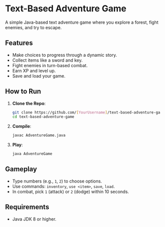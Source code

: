 # Text-Based Adventure Game

A simple Java-based text adventure game where you explore a forest, fight enemies, and try to escape.

## Features

- Make choices to progress through a dynamic story.
- Collect items like a sword and key.
- Fight enemies in turn-based combat.
- Earn XP and level up.
- Save and load your game.

## How to Run

1. **Clone the Repo**:
   ```bash
   git clone https://github.com/[YourUsername]/text-based-adventure-game.git
   cd text-based-adventure-game
   ```

2. **Compile**:
   ```bash
   javac AdventureGame.java
   ```

3. **Play**:
   ```bash
   java AdventureGame
   ```

## Gameplay

- Type numbers (e.g., `1`, `2`) to choose options.
- Use commands: `inventory`, `use <item>`, `save`, `load`.
- In combat, pick `1` (attack) or `2` (dodge) within 10 seconds.

## Requirements

- Java JDK 8 or higher.


